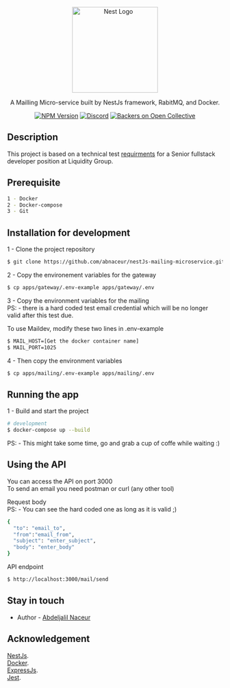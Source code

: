 <p align="center">
  <a href="https://www.liquiditygroup.com/" target="blank"><img src="https://assets-global.website-files.com/62455fb5c801f78400e3ec88/62a838dd0ef93090540a7839_Logo_No%20Drop.svg" width="200" alt="Nest Logo" /></a>
</p>

[circleci-image]: https://img.shields.io/circleci/build/github/nestjs/nest/master?token=abc123def456
[circleci-url]: https://circleci.com/gh/nestjs/nest

  <p align="center">A Mailling Micro-service built by NestJs framework, RabitMQ, and Docker.</p>
    <p align="center">
<a href="https://www.npmjs.com/~nestjscore" target="_blank"><img src="https://img.shields.io/badge/npm-v16.15.1-blue" alt="NPM Version" /></a>
<a href="https://discord.gg/G7Qnnhy" target="_blank"><img src="https://img.shields.io/badge/docker-v20.10.14-brightgreen" alt="Discord"/></a>
<a href="https://opencollective.com/nest#backer" target="_blank"><img src="https://img.shields.io/badge/amqplib-v0.9.0-yellowgreen" alt="Backers on Open Collective" /></a>
</p>

## Description

This project is based on a technical test 
[requirments](https://github.com/abnaceur/nestJs-mailing-microservice/tree/master/docs/NestJSHomeAssignment.pdf) for a Senior fullstack developer position at Liquidity Group. 

## Prerequisite

```bash
1 - Docker
2 - Docker-compose
3 - Git
```

## Installation for development

1 - Clone the project repository
```bash
$ git clone https://github.com/abnaceur/nestJs-mailing-microservice.git
```

2 - Copy the environement variables for the gateway
```bash
$ cp apps/gateway/.env-example apps/gateway/.env
```

3 - Copy the environment variables for the mailing<br/>
PS: - there is a hard coded test email credential
which will be no longer valid after this test due.

To use Maildev, modify these two lines in .env-example

```bash
$ MAIL_HOST=[Get the docker container name]
$ MAIL_PORT=1025
```

4 - Then copy the environment variables 
```bash
$ cp apps/mailing/.env-example apps/mailing/.env
```

## Running the app

1 - Build and start the project
```bash
# development
$ docker-compose up --build
```

PS: - This might take some time, go and grab a cup of coffe while waiting :)

## Using the API
You can access the API on port 3000 <br/>
To send an email you need postman or curl (any other tool)<br/>

Request body<br/>
PS: - You can see the hard coded one as long as it is valid ;)
```bash
{
  "to": "email_to",
  "from":"email_from",
  "subject": "enter_subject",
  "body": "enter_body"
}
```

API endpoint
```bash
$ http://localhost:3000/mail/send
```

## Stay in touch

- Author - [Abdeljalil Naceur](https://naceur-abdeljalil.com/)

## Acknowledgement
[NestJs](https://nestjs.com/).<br/>
[Docker](https://www.docker.com/).<br/>
[ExpressJs](https://expressjs.com/).<br/>
[Jest](https://jestjs.io/).<br/>
